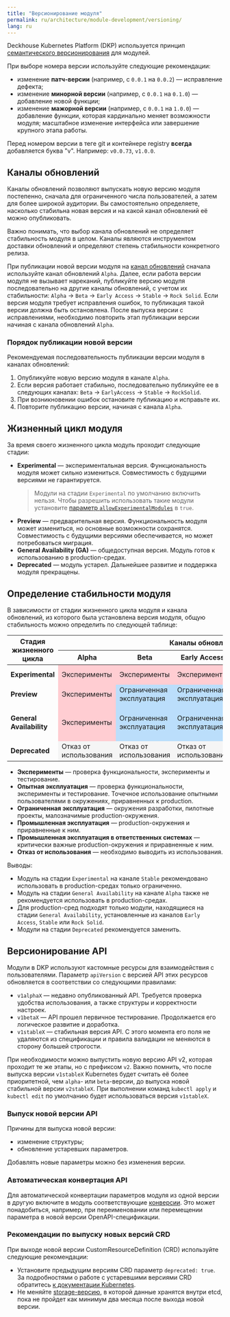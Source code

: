 ```yaml
---
title: "Версионирование модуля"
permalink: ru/architecture/module-development/versioning/
lang: ru
---
```


Deckhouse Kubernetes Platform (DKP) используется принцип [семантического версионирования](https://semver.org/lang/ru/) для модулей.

При выборе номера версии используйте следующие рекомендации:

- изменение **патч-версии** (например, c `0.0.1` на `0.0.2`) — исправление дефекта;
- изменение **минорной версии** (например, c `0.0.1` на `0.1.0`) — добавление новой функции;
- изменение **мажорной версии** (например, c `0.0.1` на `1.0.0`) — добавление функции, которая кардинально меняет возможности модуля; масштабное изменение интерфейса или завершение крупного этапа работы.

Перед номером версии в теге git и контейнере registry **всегда** добавляется буква "v". Например: `v0.0.73`, `v1.0.0`.

## Каналы обновлений

Каналы обновлений позволяют выпускать новую версию модуля постепенно, сначала для ограниченного числа пользователей, а затем для более широкой аудитории. Вы самостоятельно определяете, насколько стабильна новая версия и на какой канал обновлений её можно опубликовать.

Важно понимать, что выбор канала обновлений не определяет стабильность модуля в целом. Каналы являются инструментом доставки обновлений и определяют степень стабильности конкретного релиза.

При публикации новой версии модуля на [канал обновлений](../../../reference/release-channels.html) сначала используйте канал обновлений `Alpha`. Далее, если работа версии модуля не вызывает нареканий, публикуйте версию модуля последовательно на другие каналы обновлений, с учетом их стабильности: `Alpha` → `Beta` → `Early Access` → `Stable` → `Rock Solid`. Если версия модуля требует исправления ошибок, то публикация такой версии должна быть остановлена. После выпуска версии с исправлениями, необходимо повторить этап публикации версии начиная с канала обновлений `Alpha`.

### Порядок публикации новой версии

Рекомендуемая последовательность публикации версии модуля в каналах обновлений:

1. Опубликуйте новую версию модуля в канале `Alpha`.
1. Если версия работает стабильно, последовательно публикуйте ее в следующих каналах:
   `Beta` → `EarlyAccess` → `Stable` → `RockSolid`.
1. При возникновении ошибок остановите публикацию и исправьте их.
1. Повторите публикацию версии, начиная с канала `Alpha`.

## Жизненный цикл модуля

За время своего жизненного цикла модуль проходит следующие стадии:

- **Experimental** — экспериментальная версия. Функциональность модуля может сильно измениться. Совместимость с будущими версиями не гарантируется.
  > Модули на стадии `Experimental` по умолчанию включить нельзя.
  > Чтобы разрешить использовать такие модули установите [параметр `allowExperimentalModules`](/modules/deckhouse/configuration.html#parameters-allowexperimentalmodules) в `true`.
- **Preview** — предварительная версия. Функциональность модуля может измениться, но основные возможности сохранятся. Совместимость с будущими версиями обеспечивается, но может потребоваться миграция.
- **General Availability (GA)** — общедоступная версия. Модуль готов к использованию в production-средах.
- **Deprecated** — модуль устарел. Дальнейшее развитие и поддержка модуля прекращены.

## Определение стабильности модуля

В зависимости от стадии жизненного цикла модуля и канала обновлений, из которого была установлена версия модуля, общую стабильность можно определить по следующей таблице:

<table class="versioning-table">
  <thead>
    <tr class="header-row">
      <th rowspan="2">Стадия жизненного цикла</th>
      <th colspan="5">Каналы обновлений</th>
    </tr>
    <tr class="sub-header">
      <th>Alpha</th>
      <th>Beta</th>
      <th class="middle">Early Access</th>
      <th>Stable</th>
      <th>Rock Solid</th>
    </tr>
  </thead>
  <tbody>
    <tr>
      <td><strong>Experimental</strong></td>
      <td style="background-color:#FFCDD2">Эксперименты</td>
      <td style="background-color:#FFCDD2">Эксперименты</td>
      <td style="background-color:#FFCDD2">Эксперименты</td>
      <td style="background-color:#FFE0B2">Опытная эксплуатация</td>
      <td style="background-color:#FFE0B2">Опытная эксплуатация</td>
    </tr>
    <tr>
      <td><strong>Preview</strong></td>
      <td style="background-color:#FFCDD2">Эксперименты</td>
      <td style="background-color:#BBDEFB">Ограниченная эксплуатация</td>
      <td style="background-color:#BBDEFB">Ограниченная эксплуатация</td>
      <td style="background-color:#C8E6C9">Промышленная эксплуатация</td>
      <td style="background-color:#C8E6C9">Промышленная эксплуатация</td>
    </tr>
    <tr>
      <td><strong>General Availability</strong></td>
      <td style="background-color:#FFCDD2">Эксперименты</td>
      <td style="background-color:#BBDEFB">Ограниченная эксплуатация</td>
      <td style="background-color:#BBDEFB">Ограниченная эксплуатация</td>
      <td style="background-color:#C8E6C9">Промышленная эксплуатация</td>
      <td style="background-color:#A5D6A7">Промышленная эксплуатация в ответственных системах</td>
    </tr>
    <tr>
      <td><strong>Deprecated</strong></td>
      <td style="background-color:#F5F5F5">Отказ от использования</td>
      <td style="background-color:#F5F5F5">Отказ от использования</td>
      <td style="background-color:#F5F5F5">Отказ от использования</td>
      <td style="background-color:#F5F5F5">Отказ от использования</td>
      <td style="background-color:#F5F5F5">Отказ от использования</td>
    </tr>
  </tbody>
</table>

- **Эксперименты** — проверка функциональности, эксперименты и тестирование.
- **Опытная эксплуатация** — проверка функциональности, эксперименты и тестирование. Точечное использование опытными пользователями в окружениях, приравненных к production.
- **Ограниченная эксплуатация** — окружения разработки, пилотные проекты, малозначимые production-окружения.
- **Промышленная эксплуатация** — production-окружения и приравненные к ним.
- **Промышленная эксплуатация в ответственных системах** — критически важные production-окружения и приравненные к ним.
- **Отказ от использования** — необходимо выводить из использования.

Выводы:

- Модуль на стадии `Experimental` на канале `Stable` рекомендовано использовать в production-средах только ограниченно.
- Модуль на стадии `General Availability` на канале `Alpha` также не рекомендуется использовать в production-средах.
- Для production-сред подходят только модули, находящиеся на стадии `General Availability`, установленные из каналов `Early Access`, `Stable` или `Rock Solid`.
- Модули на стадии `Deprecated` рекомендуется заменить.

## Версионирование API

Модули в DKP используют кастомные ресурсы для взаимодействия с пользователями. Параметр `apiVersion` с версией API этих ресурсов обновляется в соответствии со следующими правилами:

- `v1alphaX` — недавно опубликованный API. Требуется проверка удобства использования, а также структуры и корректности настроек.
- `v1betaX` — API прошел первичное тестирование. Продолжается его логическое развитие и доработка.
- `v1stableX` — стабильная версия API. С этого момента его поля не удаляются из спецификации и правила валидации не меняются в сторону большей строгости.

При необходимости можно выпустить новую версию API v2, которая проходит те же этапы, но с префиксом `v2`. Важно помнить, что после выпуска версии `v1stableX` Kubernetes будет считать её более приоритетной, чем `alpha`- или `beta`-версии, до выпуска новой стабильной версии `v2stableX`. При выполнении команд `kubectl apply` и `kubectl edit` по умолчанию будет использоваться версия `v1stableX`.

### Выпуск новой версии API

Причины для выпуска новой версии:

- изменение структуры;
- обновление устаревших параметров.

Добавлять новые параметры можно без изменения версии.

### Автоматическая конвертация API

Для автоматической конвертации параметров модуля из одной версии в другую включите в модуль соответствующие [конверсии](../structure/#conversions).
Это может понадобиться, например, при переименовании или перемещении параметра в новой версии OpenAPI-спецификации.

### Рекомендации по выпуску новых версий CRD

При выходе новой версии CustomResourceDefinition (CRD) используйте следующие рекомендации:

- Установите предыдущим версиям CRD параметр `deprecated: true`. За подробностями о работе с устаревшими версиями CRD обратитесь [к документации Kubernetes](https://kubernetes.io/docs/tasks/extend-kubernetes/custom-resources/custom-resource-definition-versioning/#version-deprecation).
- Не меняйте [storage-версию](https://kubernetes.io/docs/tasks/extend-kubernetes/custom-resources/custom-resource-definition-versioning/#upgrade-existing-objects-to-a-new-stored-version), в которой данные хранятся внутри etcd, пока не пройдет как минимум два месяца после выхода новой версии.
